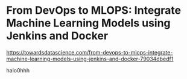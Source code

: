# From DevOps to MLOPS: Integrate Machine Learning Models using Jenkins and Docker

https://towardsdatascience.com/from-devops-to-mlops-integrate-machine-learning-models-using-jenkins-and-docker-79034dbedf1

halo0hhh

